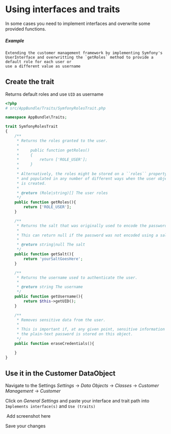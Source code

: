 # Using interfaces and traits
In some cases you need to implement interfaces and overwrite some provided functions.

##### Example
```
Extending the customer management framework by implementing Symfony's UserInterface and overwritting the `getRoles` method to provide a default role for each user or
use a different value as username
```

## Create the trait
Returns default roles and use `UID` as username
```php
<?php
# src/AppBundle/Traits/SymfonyRolesTrait.php

namespace AppBundle\Traits;

trait SymfonyRolesTrait
{
    /**
     * Returns the roles granted to the user.
     *
     *     public function getRoles()
     *     {
     *         return ['ROLE_USER'];
     *     }
     *
     * Alternatively, the roles might be stored on a ``roles`` property,
     * and populated in any number of different ways when the user object
     * is created.
     *
     * @return (Role|string)[] The user roles
     */
    public function getRoles(){
        return ['ROLE_USER'];
    }

    /**
     * Returns the salt that was originally used to encode the password.
     *
     * This can return null if the password was not encoded using a salt.
     *
     * @return string|null The salt
     */
    public function getSalt(){
        return 'yourSaltGoesHere';
    }

    /**
     * Returns the username used to authenticate the user.
     *
     * @return string The username
     */
    public function getUsername(){
        return $this->getUID();
    }

    /**
     * Removes sensitive data from the user.
     *
     * This is important if, at any given point, sensitive information like
     * the plain-text password is stored on this object.
     */
    public function eraseCredentials(){

    }
}
```

## Use it in the Customer DataObject
Navigate to the Settings *Settings* -> *Data Objects* -> *Classes* -> *Customer Management* -> *Customer*

Click on *General Settings* and paste your interface and trait path into `Implements interface(s)` and `Use (traits)`

![]() Add screenshot here

Save your changes
